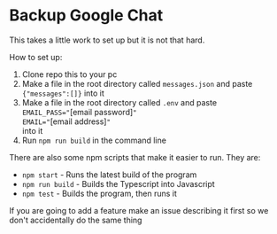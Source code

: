 # Backup Google Chat

This takes a little work to set up but it is not that hard.

How to set up:
1. Clone repo this to your pc 
2. Make a file in the root directory called `messages.json` and paste `{"messages":[]}` into it
3. Make a file in the root directory called `.env` and paste <br>
`EMAIL_PASS="`[email password]`"` <br>
`EMAIL="`[email address]`"` <br>
into it
4. Run `npm run build` in the command line

There are also some npm scripts that make it easier to run. They are:

- `npm start` - Runs the latest build of the program
- `npm run build` - Builds the Typescript into Javascript
- `npm test` -  Builds the program, then runs it

If you are going to add a feature make an issue describing it first so we don't accidentally do the same thing